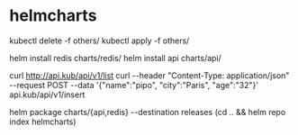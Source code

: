 # helmcharts
kubectl delete -f others/
kubectl apply -f others/

helm install redis charts/redis/
helm install api charts/api/

curl http://api.kub/api/v1/list
curl --header "Content-Type: application/json" --request POST --data '{"name":"pipo", "city":"Paris", "age":"32"}' api.kub/api/v1/insert

helm package charts/{api,redis} --destination releases
(cd .. && helm repo index helmcharts)
